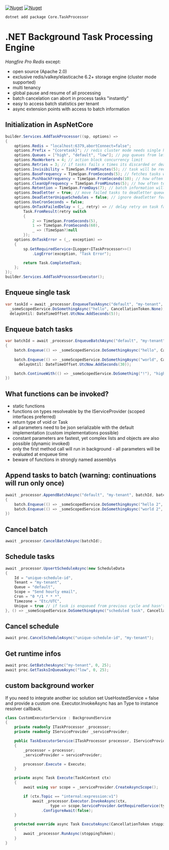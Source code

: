 [![Nuget](https://img.shields.io/nuget/v/Core.TaskProcessor)](https://www.nuget.org/packages/Core.TaskProcessor)
[![Nuget](https://img.shields.io/nuget/dt/Core.TaskProcessor)](https://www.nuget.org/packages/Core.TaskProcessor)

```
dotnet add package Core.TaskProcessor
```

# .NET Background Task Processing Engine
*Hangfire Pro Redis* except:
- open source (Apache 2.0)
- exclusive redis/valkey/elasticache 6.2+ storage engine (cluster mode supported)
- multi tenancy
- global pause and resume of all processing
- batch cancelation can abort in process tasks "instantly"
- easy to access batch statistics per tenant
- async extension points with access to batch information

## Initialization in AspNetCore

```csharp
builder.Services.AddTaskProcessor((sp, options) =>
{
    options.Redis = "localhost:6379,abortConnect=false";
    options.Prefix = "{coretask}"; // redis cluster mode needs single hash slot
    options.Queues = ["high", "default", "low"]; // pop queues from left to right - first non empty queue wins
    options.MaxWorkers = 4; // action block concurrency limit
    options.Retries = 3; // if tasks fails x times its discarded or deadlettered
    options.Invisibility = TimeSpan.FromMinutes(5); // task will be redelivered when taking longer than this
    options.BaseFrequency = TimeSpan.FromSeconds(5); // fetches tasks when reactive events failed
    options.PushbackFrequency = TimeSpan.FromSeconds(10); // how often to run task retry/delay pushbacks
    options.CleanUpFrequency = TimeSpan.FromMinutes(5); // how often to run batch cleanups
    options.Retention = TimeSpan.FromDays(7); // batch information will be kept this long
    options.Deadletter = true; // move failed tasks to deadletter queues
    options.DeadletterUniqueSchedules = false; // ignore deadletter for unique schedules or they will pause indefinatly
    options.UseCronSeconds = false;
    options.OnTaskFailedDelay = (_, retry) => // delay retry on task failure
        Task.FromResult(retry switch
        {
            2 => TimeSpan.FromSeconds(5),
            1 => TimeSpan.FromSeconds(60),
            _ => (TimeSpan?)null
        });
    options.OnTaskError = (_, exception) =>
    {
        sp.GetRequiredService<ILogger<ITaskProcessor>>()
            .LogError(exception, "Task Error");

        return Task.CompletedTask;
    };
});
builder.Services.AddTaskProcessorExecutor();
```
## Enqueue single task

```csharp
var taskId = await _processor.EnqueueTaskAsync("default", "my-tenant",
  _someScopedService.DoSomethingAsync("hello", CancellationToken.None),
  delayUntil: DateTimeOffset.UtcNow.AddSeconds(5));
```

## Enqueue batch tasks

```csharp
var batchId = await _processor.EnqueueBatchAsync("default", "my-tenant", batch =>
{
    batch.Enqueue(() => _someScopedService.DoSomethingAsync("hello", CancellationToken.None));
    
    batch.Enqueue(() => _someScopedService.DoSomethingAsync("world", CancellationToken.None), 
      delayUntil: DateTimeOffset.UtcNow.AddSeconds(30));

    batch.ContinueWith(() => _someScopedService.DoSomething("!"), "high");
})
```

## What functions can be invoked?
- static functions
- functions on types resolveable by the IServiceProvider (scoped interfaces preferred)
- return type of void or Task
- all parameters need to be json serializable with the default implementation (custom implementations possible)
- constant parameters are fastest, yet complex lists and objects are also possible (dynamic invoked)
- only the first method call will run in background - all parameters will be evaluated at enqueue time
- beware of functions in strongly named assemblys 

## Append tasks to batch (warning: continuations will run only once)

```csharp
await _processor.AppendBatchAsync("default", "my-tenant", batchId, batch =>
{
    batch.Enqueue(() => _someScopedService.DoSomethingAsync("hello 2", CancellationToken.None));
    batch.Enqueue(() => _someScopedService.DoSomethingAsync("world 2", CancellationToken.None));
})
```

## Cancel batch
```csharp
await _processor.CancelBatchAsync(batchId);
```

## Schedule tasks

```csharp
await _processor.UpsertScheduleAsync(new ScheduleData
{
    Id = "unique-schedule-id",
    Tenant = "my-tenant",
    Queue = "default",
    Scope = "Send hourly email",
    Cron = "0 */1 * * *",
    Timezone = "Etc/UTC",
    Unique = true // if task is enqueued from previous cycle and hasn't completed yet, this cycle will be skipped
}, () => _someScopedService.DoSomethingAsync("scheduled task", CancellationToken.None));
```

## Cancel schedule
```csharp
await proc.CancelScheduleAsync("unique-schedule-id", "my-tenant");
```

## Get runtime infos
```csharp
await proc.GetBatchesAsync("my-tenant", 0, 25);
await proc.GetTasksInQueueAsync("low", 0, 25);
```

## custom background worker
If you need to integrate another ioc solution set UseHostedService = false
and provide a custom one. Executor.InvokeAsync has an Type to instance resolver callback.
```csharp
class CustomExecutorService : BackgroundService
{
    private readonly ITaskProcessor _processor;
    private readonly IServiceProvider _serviceProvider;

    public TaskExecutorService(ITaskProcessor processor, IServiceProvider serviceProvider)
    {
        _processor = processor;
        _serviceProvider = serviceProvider;

        processor.Execute = Execute;
    }

    private async Task Execute(TaskContext ctx)
    {
        await using var scope = _serviceProvider.CreateAsyncScope();

        if (ctx.Topic == "internal:expression:v1")
            await _processor.Executor.InvokeAsync(ctx,
                    type => scope.ServiceProvider.GetRequiredService(type))
                .ConfigureAwait(false);
    }

    protected override async Task ExecuteAsync(CancellationToken stoppingToken)
    {
        await _processor.RunAsync(stoppingToken);
    }
}
```



